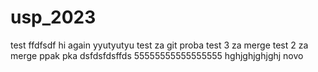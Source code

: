 # usp_2023
test
ffdfsdf
hi again
yyutyutyu
test za git
proba
test 3 za merge
test 2 za merge
ppak pka
dsfdsfdsffds
55555555555555555
hghjghjghjghj
novo
